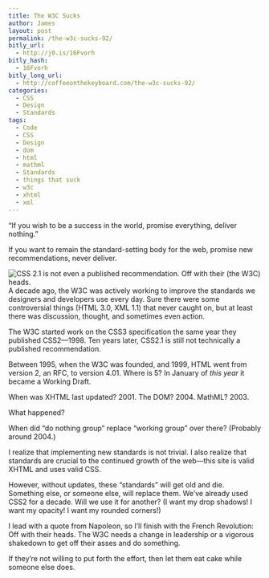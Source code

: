 ```yaml
---
title: The W3C Sucks
author: James
layout: post
permalink: /the-w3c-sucks-92/
bitly_url:
  - http://j0.is/16Fvorh
bitly_hash:
  - 16Fvorh
bitly_long_url:
  - http://coffeeonthekeyboard.com/the-w3c-sucks-92/
categories:
  - CSS
  - Design
  - Standards
tags:
  - Code
  - CSS
  - Design
  - dom
  - html
  - mathml
  - Standards
  - things that suck
  - w3c
  - xhtml
  - xml
---
```

&#8220;If you wish to be a success in the world, promise everything, deliver nothing.&#8221;

If you want to remain the standard-setting body for the web, promise new recommendations, never deliver.<!--more-->

<div class="image left">
  <img src="http://coffeeonthekeyboard.com/wp-content/uploads/2008/05/css.png" alt="CSS 2.1 is not even a published recommendation. Off with their (the W3C) heads." style="float: left" />
</div>

A decade ago, the W3C was actively working to improve the standards we designers and developers use every day. Sure there were some controversial things (HTML 3.0, XML 1.1) that never caught on, but at least there was discussion, thought, and sometimes even action.

The W3C started work on the CSS3 specification the same year they published CSS2—1998. Ten years later, CSS2.1 is still not technically a published recommendation.

Between 1995, when the W3C was founded, and 1999, HTML went from version 2, an RFC, to version 4.01. Where is 5? In January of *this year* it became a Working Draft.

When was XHTML last updated? 2001. The DOM? 2004. MathML? 2003.

What happened?

When did &#8220;do nothing group&#8221; replace &#8220;working group&#8221; over there? (Probably around 2004.)

I realize that implementing new standards is not trivial. I also realize that standards are crucial to the continued growth of the web—this site is valid XHTML and uses valid CSS.

However, without updates, these &#8220;standards&#8221; will get old and die. Something else, or someone else, will replace them. We&#8217;ve already used CSS2 for a decade. Will we use it for another? (I want my drop shadows! I want my opacity! I want my rounded corners!)

I lead with a quote from Napoleon, so I&#8217;ll finish with the French Revolution: Off with their heads. The W3C needs a change in leadership or a vigorous shakedown to get off their asses and do something.

If they&#8217;re not willing to put forth the effort, then let them eat cake while someone else does.